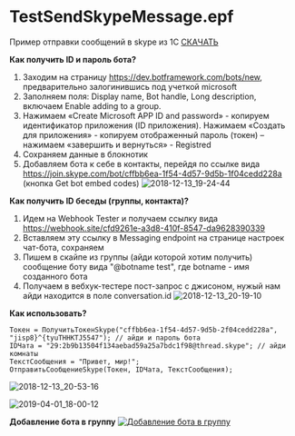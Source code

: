 # TestSendSkypeMessage.epf

Пример отправки сообщений в skype из 1С [СКАЧАТЬ](https://github.com/kuzyara/TestSendSkypeMessage.epf/releases/download/1.0/TestSendSkypeMessage.epf)

**Как получить ID и пароль бота?**
1.    Заходим на страницу https://dev.botframework.com/bots/new, предварительно залогинившись под учеткой microsoft
2.    Заполняем поля: Display name, Bot handle, Long description, включаем Enable adding to a group.
3.    Нажимаем «Create Microsoft APP ID and password» - копируем идентификатор  приложения (ID приложения). Нажимаем «Создать для приложения» - копируем отображенный пароль (токен)  – нажимаем «завершить и вернуться» - Registred
4.    Сохраняем данные в блокнотик
5.    Добавляем бота к себе в контакты, перейдя по ссылке вида https://join.skype.com/bot/cffbb6ea-1f54-4d57-9d5b-1f04cedd228a (кнопка Get bot embed codes)
![2018-12-13_19-24-44](https://user-images.githubusercontent.com/2604430/49944707-0e62db80-ff26-11e8-8723-0085848a2ea7.png)

**Как получить ID беседы (группы, контакта)?**
1. Идем на Webhook Tester и получаем ссылку вида 
https://webhook.site/cfd9261e-a3d8-410f-8547-da9628390339
2. Вставляем эту ссылку в Messaging endpoint на странице настроек чат-бота, сохраняем
3. Пишем в скайпе из группы (айди которой хотим получить) сообщение боту вида "@botname test", где botname - имя созданного бота
4. Получаем в вебхук-тестере пост-запрос с джисоном, нужый нам айди находится в поле conversation.id
![2018-12-13_20-19-10](https://user-images.githubusercontent.com/2604430/49944709-0efb7200-ff26-11e8-88c2-0a8ca75d1d7d.png)

**Как использовать?**
```
Токен = ПолучитьТокенSkype("cffbb6ea-1f54-4d57-9d5b-2f04cedd228a", "jisp8}^{tyuTHHKTJ5547"); // айди и пароль бота
IDЧата = "29:2b9b13504f134aebad59a25a7bdc1f98@thread.skype"; // айди комнаты
ТекстСообщения = "Привет, мир!";
ОтправитьСообщениеSkype(Токен, IDЧата, ТекстСообщения);
```
![2018-12-13_20-53-16](https://user-images.githubusercontent.com/2604430/49944711-0efb7200-ff26-11e8-987f-b909913d1275.png)

![2019-04-01_18-00-12](https://github.com/kuzyara/TestSendSkypeMessage.epf/blob/master/2019-04-01_18-00-12.png?raw=true)

**Добавление бота в группу**
[![Добавление бота в группу](https://img.youtube.com/vi/mT5Wd_BJJRw/0.jpg)](https://www.youtube.com/watch?v=mT5Wd_BJJRw)
